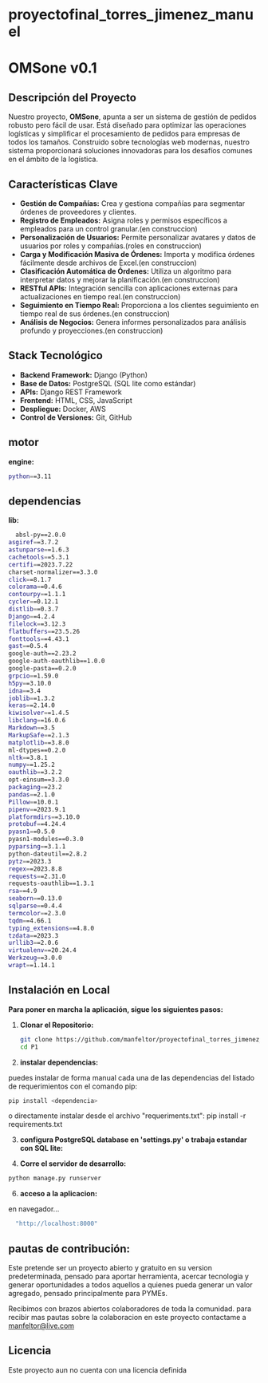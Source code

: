 # proyectofinal_torres_jimenez_manuel

# OMSone v0.1

## Descripción del Proyecto

Nuestro proyecto, **OMSone**, apunta a ser un sistema de gestión de pedidos robusto pero fácil de usar. Está diseñado para optimizar las operaciones logísticas y simplificar el procesamiento de pedidos para empresas de todos los tamaños. Construido sobre tecnologías web modernas, nuestro sistema proporcionará soluciones innovadoras para los desafíos comunes en el ámbito de la logística.

## Características Clave

- **Gestión de Compañías:** Crea y gestiona compañías para segmentar órdenes de proveedores y clientes.
- **Registro de Empleados:** Asigna roles y permisos específicos a empleados para un control granular.(en construccion)
- **Personalización de Usuarios:** Permite personalizar avatares y datos de usuarios por roles y compañías.(roles en construccion)
- **Carga y Modificación Masiva de Órdenes:** Importa y modifica órdenes fácilmente desde archivos de Excel.(en construccion)
- **Clasificación Automática de Órdenes:** Utiliza un algoritmo para interpretar datos y mejorar la planificación.(en construccion)
- **RESTful APIs:** Integración sencilla con aplicaciones externas para actualizaciones en tiempo real.(en construccion)
- **Seguimiento en Tiempo Real:** Proporciona a los clientes seguimiento en tiempo real de sus órdenes.(en construccion)
- **Análisis de Negocios:** Genera informes personalizados para análisis profundo y proyecciones.(en construccion)

## Stack Tecnológico

- **Backend Framework:** Django (Python)
- **Base de Datos:** PostgreSQL (SQL lite como estándar)
- **APIs:** Django REST Framework
- **Frontend:** HTML, CSS, JavaScript
- **Despliegue:** Docker, AWS
- **Control de Versiones:** Git, GitHub

## motor

**engine:**
  ```bash
  python==3.11
  ```
## dependencias

**lib:**
```bash
  absl-py==2.0.0
asgiref==3.7.2
astunparse==1.6.3
cachetools==5.3.1
certifi==2023.7.22
charset-normalizer==3.3.0
click==8.1.7
colorama==0.4.6
contourpy==1.1.1
cycler==0.12.1
distlib==0.3.7
Django==4.2.4
filelock==3.12.3
flatbuffers==23.5.26
fonttools==4.43.1
gast==0.5.4
google-auth==2.23.2
google-auth-oauthlib==1.0.0
google-pasta==0.2.0
grpcio==1.59.0
h5py==3.10.0
idna==3.4
joblib==1.3.2
keras==2.14.0
kiwisolver==1.4.5
libclang==16.0.6
Markdown==3.5
MarkupSafe==2.1.3
matplotlib==3.8.0
ml-dtypes==0.2.0
nltk==3.8.1
numpy==1.25.2
oauthlib==3.2.2
opt-einsum==3.3.0
packaging==23.2
pandas==2.1.0
Pillow==10.0.1
pipenv==2023.9.1
platformdirs==3.10.0
protobuf==4.24.4
pyasn1==0.5.0
pyasn1-modules==0.3.0
pyparsing==3.1.1
python-dateutil==2.8.2
pytz==2023.3
regex==2023.8.8
requests==2.31.0
requests-oauthlib==1.3.1
rsa==4.9
seaborn==0.13.0
sqlparse==0.4.4
termcolor==2.3.0
tqdm==4.66.1
typing_extensions==4.8.0
tzdata==2023.3
urllib3==2.0.6
virtualenv==20.24.4
Werkzeug==3.0.0
wrapt==1.14.1
```
## Instalación en Local

**Para poner en marcha la aplicación, sigue los siguientes pasos:**

1. **Clonar el Repositorio:**
   ```bash
   git clone https://github.com/manfeltor/proyectofinal_torres_jimenez_manuel.git
   cd P1
   
2. **instalar dependencias:**

puedes instalar de forma manual cada una de las dependencias del listado de requerimientos con el comando pip:
  ```bash
  pip install <dependencia>
  ```
o directamente instalar desde el archivo "requeriments.txt":
  pip install -r requirements.txt

3. **configura PostgreSQL database en 'settings.py' o trabaja estandar con SQL lite:**

4. **Corre el servidor de desarrollo:**
  ```bash
  python manage.py runserver
  ```
6. **acceso a la aplicacion:**

en navegador...
```bash
  "http://localhost:8000"
```
## pautas de contribución:

Este pretende ser un proyecto abierto y gratuito en su version predeterminada, pensado para aportar herramienta, acercar tecnologia y generar oportunidades a todos aquellos a quienes pueda generar un valor agregado, pensado principalmente para PYMEs.

Recibimos con brazos abiertos colaboradores de toda la comunidad. para recibir mas pautas sobre la colaboracion en este proyecto contactame a manfeltor@live.com

## Licencia

Este proyecto aun no cuenta con una licencia definida


